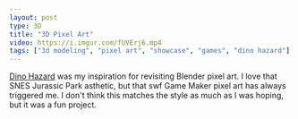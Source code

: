 ```yaml
---
layout: post
type: 3D
title: "3D Pixel Art"
video: https://i.imgur.com/fUVErj6.mp4
tags: ["3d modeling", "pixel art", "showcase", "games", "dino hazard"]
---
```

[Dino Hazard](https://bonecollectors.itch.io/dino-hazard) was my inspiration for revisiting Blender pixel art.  I love that SNES Jurassic Park asthetic, but that swf Game Maker pixel art has always triggered me.  I don't think this matches the style as much as I was hoping, but it was a fun project.
